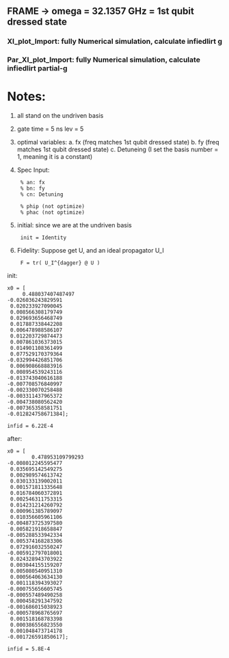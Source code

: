 ## FRAME -> omega = 32.1357 GHz = 1st qubit dressed state


### XI_plot_Import: fully Numerical simulation, calculate infiedlirt g


### Par_XI_plot_Import:  fully Numerical simulation, calculate infiedlirt  partial-g


# Notes:
1. all stand on the undriven basis
2.
    gate time = 5 ns
    lev = 5
3. optimal variables: 
a. fx (freq matches 1st qubit dressed state)
b. fy (freq matches 1st qubit dressed state)
c. Detuneing (I set the basis number = 1, meaning it is a constant)

4. Spec
Input:

        % an: fx
        % bn: fy
        % cn: Detuning

        % phip (not optimize)
        % phac (not optimize)

5. initial:
    since we are at the undriven basis
    
        init = Identity
    
6. Fidelity:
    Suppose get U, and an ideal propagator U_I
    
        F = tr( U_I^{dagger} @ U )

init:

    x0 = [
         0.488037407487497
    -0.026036243829591
     0.020233927090045
     0.008566308179749
     0.029693656468749
     0.017887338442208
     0.006478988586107
     0.012203729874473
     0.007861036373015
     0.014901108361499
     0.077529170379364
    -0.032994426851706
     0.006908668883916
     0.008954539243116
    -0.013743040616188
    -0.007708576840997
    -0.002330070258488
    -0.003311437965372
    -0.004738080562420
    -0.007365358581751
    -0.012824758671384];

    infid = 6.22E-4

after:

    x0 = [
            0.478953109799293
    -0.008012245595477
     0.035695142549275
     0.002989574613742
     0.030133139002011
     0.001571811335648
     0.016784060372891
     0.002546311753315
     0.014231214260792
     0.000961385789097
     0.010356605961106
    -0.004873725397580
     0.005821918658847
    -0.005288533942334
     0.005374168283306
     0.072916032550247
    -0.005912797018001
     0.024328943703922
     0.003044155159207
     0.005080540951310
     0.000564063634130
     0.001118394393027
    -0.000755656605745
    -0.000557489490258
     0.000458291347592
    -0.001686015038923
    -0.000578968765697
     0.001518168783398
     0.000386556823550
     0.001048473714178
    -0.001726591850617];

    infid = 5.8E-4
